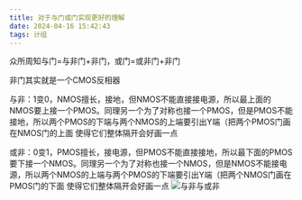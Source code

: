 ```yaml
---
title: 对于与门或门实现更好的理解
date: 2024-04-16 15:42:43
tags: 计组
---
```

众所周知与门=与非门+非门，或门=或非门+非门

非门其实就是一个CMOS反相器

与非：1变0，NMOS擅长，接地，但NMOS不能直接接电源，所以最上面的NMOS要上接一个PMOS。同理另一个为了对称也接一个PMOS，但是PMOS不能接地，所以两个PMOS的下端与两个NMOS的上端要引出Y端（把两个PMOS门画在NMOS门的上面 使得它们整体隔开会好画一点

或非：0变1，PMOS擅长，接电源，但PMOS不能直接接地，所以最下面的PMOS要下接一个NMOS。同理另一个为了对称也接一个NMOS，但是NMOS不能接电源，所以两个NMOS的上端与两个PMOS的下端要引出Y端（把两个NMOS门画在PMOS门的下面 使得它们整体隔开会好画一点
![与非与或非](../img/计组/与非与或非.jpg)